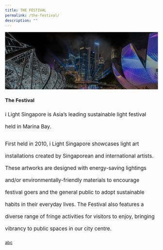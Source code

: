 ```yaml
---
title: THE FESTIVAL
permalink: /the-festival/
description: ""
---
```

![](/images/27%20Apr/About/ilsgherobanner(f).jpg)
### The Festival
<p style="font-size:17px; line-height:40px">
i Light Singapore is Asia’s leading sustainable light festival held in Marina Bay. </p>
  
<p style="font-size:17px; line-height:40px">First held in 2010, i Light Singapore showcases light art installations created by Singaporean and international artists. These artworks are designed with energy-saving lightings and/or environmentally-friendly materials to encourage festival goers and the general public to adopt sustainable habits in their everyday lives. The Festival also features a diverse range of fringe activities for visitors to enjoy, bringing vibrancy to public spaces in our city centre.</p>

[abc](/programmes)